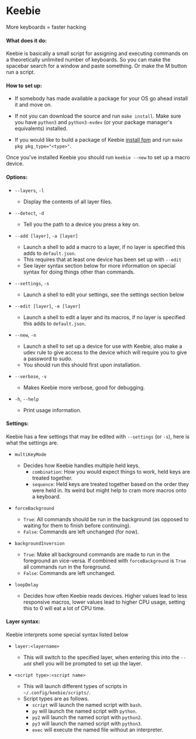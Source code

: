 # Keebie

More keyboards = faster hacking



#### What does it do:

Keebie is basically a small script for assigning and executing commands on a theoretically unlimited number of keyboards. So you can make the spacebar search for a window and paste something. Or make the M button run a script.



#### How to set up:

 - If somebody has made available a package for your OS go ahead install it and move on.

 - If not you can download the source and run `make install`. Make sure you have `python3` and `python3-evdev` (or your package manager's equivalents) installed.

 - If you would like to build a package of Keebie [install fpm](https://fpm.readthedocs.io/en/latest/installing.html) and run `make pkg pkg_type="<type>"`.

 Once you've installed Keebie you should run `keebie --new` to set up a macro device.



#### Options:

 - `--layers`, `-l`
   - Display the contents of all layer files.

 - `--detect`, `-d`
   - Tell you the path to a device you press a key on.

 - `--add [layer]`, `-a [layer]`
   - Launch a shell to add a macro to a layer, if no layer is specified this adds to `default.json`.
   - This requires that at least one device has been set up with `--edit`
   - See layer syntax section below for more information on special syntax for doing things other than commands.

 - `--settings`, `-s`
   - Launch a shell to edit your settings, see the settings section below

 - `--edit [layer]`, `-e [layer]`
   - Launch a shell to edit a layer and its macros, if no layer is specified this adds to `default.json`.

 - `--new`, `-n`
   - Launch a shell to set up a device for use with Keebie, also make a udev rule to give access to the device which will require you to give a password to sudo.
   - You should run this should first upon installation.

 - `--verbose`, `-v`
   - Makes Keebie more verbose, good for debugging.

 - `-h`, `--help`
   - Print usage information.



#### Settings:

Keebie has a few settings that may be edited with `--settings` (or `-s`), here is what the settings are.

 - `multiKeyMode`
   - Decides how Keebie handles multiple held keys.
     - `combination`: How you would expect things to work, held keys are treated together.
     - `sequence`: Held keys are treated together based on the order they were held in. Its weird but might help to cram more macros onto a keyboard.

 - `forceBackground`
   - `True`: All commands should be run in the background (as opposed to waiting for them to finish before continuing).
   - `False`: Commands are left unchanged (for now).

 - `backgroundInversion`
   - `True`: Make all background commands are made to run in the foreground an vice-versa. If combined with `forceBackground` is `True` all commands run in the foreground.
   - `False`: Commands are left unchanged.

 - `loopDelay`
   - Decides how often Keebie reads devices. Higher values lead to less responsive macros, lower values lead to higher CPU usage, setting this to 0 will eat a lot of CPU time.



#### Layer syntax:

Keebie interprets some special syntax listed below

 - `layer:<layername>`
   - This will switch to the specified layer, when entering this into the `--add` shell you will be prompted to set up the layer.

 - `<script type>:<script name>`
   - This will launch different types of scripts in `~/.config/keebie/scripts/`.
   - Script types are as follows.
      - `script` will launch the named script with `bash`.
      - `py` will launch the named script with `python`.
      - `py2` will launch the named script with `python2`.
      - `py3` will launch the named script with `python3`.
      - `exec` will execute the named file without an interpreter.
